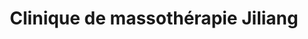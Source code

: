 ---
title: "Clinique de massothérapie Jiliang"
url: /longueuil/clinique-de-massotherapie-jiliang/
shop: massage
---